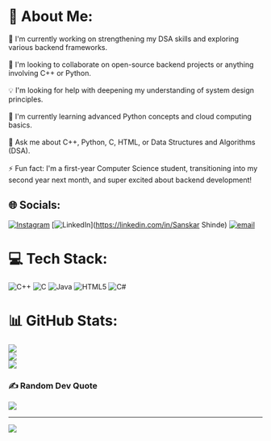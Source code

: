 # 💫 About Me:
🔭 I'm currently working on strengthening my DSA skills and exploring various backend frameworks.<br><br>🤝 I'm looking to collaborate on open-source backend projects or anything involving C++ or Python.<br><br>💡 I'm looking for help with deepening my understanding of system design principles.<br><br>🌱 I'm currently learning advanced Python concepts and cloud computing basics.<br><br>💬 Ask me about C++, Python, C, HTML, or Data Structures and Algorithms (DSA).<br><br>⚡ Fun fact: I'm a first-year Computer Science student, transitioning into my second year next month, and super excited about backend development!


## 🌐 Socials:
[![Instagram](https://img.shields.io/badge/Instagram-%23E4405F.svg?logo=Instagram&logoColor=white)](https://instagram.com/sanskar_can) [![LinkedIn](https://img.shields.io/badge/LinkedIn-%230077B5.svg?logo=linkedin&logoColor=white)](https://linkedin.com/in/Sanskar Shinde) [![email](https://img.shields.io/badge/Email-D14836?logo=gmail&logoColor=white)](mailto:sanskarxcx@gmail.com) 

# 💻 Tech Stack:
![C++](https://img.shields.io/badge/c++-%2300599C.svg?style=for-the-badge&logo=c%2B%2B&logoColor=white) ![C](https://img.shields.io/badge/c-%2300599C.svg?style=for-the-badge&logo=c&logoColor=white) ![Java](https://img.shields.io/badge/java-%23ED8B00.svg?style=for-the-badge&logo=openjdk&logoColor=white) ![HTML5](https://img.shields.io/badge/html5-%23E34F26.svg?style=for-the-badge&logo=html5&logoColor=white) ![C#](https://img.shields.io/badge/c%23-%23239120.svg?style=for-the-badge&logo=csharp&logoColor=white)
# 📊 GitHub Stats:
![](https://github-readme-stats.vercel.app/api?username=sanakarthecreator&theme=dark&hide_border=false&include_all_commits=false&count_private=false)<br/>
![](https://nirzak-streak-stats.vercel.app/?user=sanakarthecreator&theme=dark&hide_border=false)<br/>
![](https://github-readme-stats.vercel.app/api/top-langs/?username=sanakarthecreator&theme=dark&hide_border=false&include_all_commits=false&count_private=false&layout=compact)

### ✍️ Random Dev Quote
![](https://quotes-github-readme.vercel.app/api?type=horizontal&theme=radical)

---
[![](https://visitcount.itsvg.in/api?id=sanakarthecreator&icon=0&color=0)](https://visitcount.itsvg.in)

<!-- Proudly created with GPRM ( https://gprm.itsvg.in ) -->

